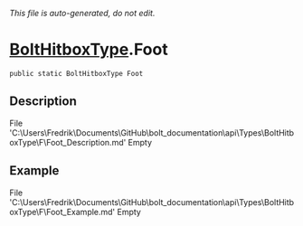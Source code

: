 *This file is auto-generated, do not edit.*

# [BoltHitboxType](Types/BoltHitboxType.md).Foot
`public static BoltHitboxType Foot`
## Description
File 'C:\Users\Fredrik\Documents\GitHub\bolt_documentation\api\Types\BoltHitboxType\F\Foot_Description.md' Empty
## Example
File 'C:\Users\Fredrik\Documents\GitHub\bolt_documentation\api\Types\BoltHitboxType\F\Foot_Example.md' Empty
